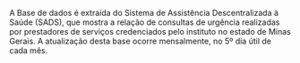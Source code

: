 A Base de dados é extraída do Sistema de Assistência Descentralizada à Saúde (SADS), que mostra a relação de consultas de urgência realizadas por prestadores de serviços credenciados pelo instituto no estado de Minas Gerais. A atualização desta base ocorre mensalmente, no 5º dia útil de cada mês.
